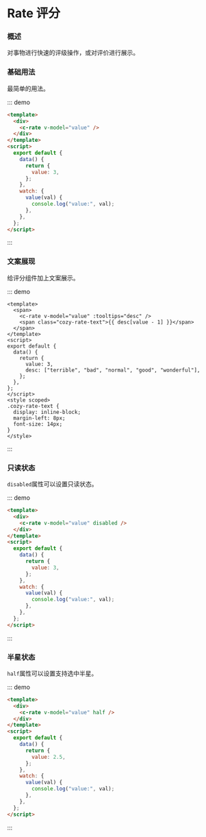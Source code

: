 # Rate 评分

### 概述

对事物进行快速的评级操作，或对评价进行展示。

### 基础用法

最简单的用法。

::: demo

```html
<template>
  <div>
    <c-rate v-model="value" />
  </div>
</template>
<script>
  export default {
    data() {
      return {
        value: 3,
      };
    },
    watch: {
      value(val) {
        console.log("value:", val);
      },
    },
  };
</script>
```

:::

### 文案展现

给评分组件加上文案展示。

::: demo

```vue
<template>
  <span>
    <c-rate v-model="value" :tooltips="desc" />
    <span class="cozy-rate-text">{{ desc[value - 1] }}</span>
  </span>
</template>
<script>
export default {
  data() {
    return {
      value: 3,
      desc: ["terrible", "bad", "normal", "good", "wonderful"],
    };
  },
};
</script>
<style scoped>
.cozy-rate-text {
  display: inline-block;
  margin-left: 8px;
  font-size: 14px;
}
</style>
```

:::

### 只读状态

`disabled`属性可以设置只读状态。

::: demo

```html
<template>
  <div>
    <c-rate v-model="value" disabled />
  </div>
</template>
<script>
  export default {
    data() {
      return {
        value: 3,
      };
    },
    watch: {
      value(val) {
        console.log("value:", val);
      },
    },
  };
</script>
```

:::

### 半星状态

`half`属性可以设置支持选中半星。

::: demo

```html
<template>
  <div>
    <c-rate v-model="value" half />
  </div>
</template>
<script>
  export default {
    data() {
      return {
        value: 2.5,
      };
    },
    watch: {
      value(val) {
        console.log("value:", val);
      },
    },
  };
</script>
```

:::
